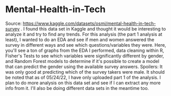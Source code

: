 # Mental-Health-in-Tech
Source: https://www.kaggle.com/datasets/osmi/mental-health-in-tech-survey . I found this data set in Kaggle and thought it would be interesting to analyze it and try to find any trends. For this analysis (the part 1 analysis at least), I wanted to do an EDA and see if men and women answered the survey in different ways and see which questions/variables they were.  Here, you'll see a ton of graphs from the EDA I performed, data cleaning within R, Fisher's Tests to see which variables were significantly different by gender, and Random Forest models to determine if it's possible to create a model that can predict the gender using the available survey answers. Spoilers: It was only good at predicting which of the survey takers were male. It should be noted that as of 05/24/22, I have only uploaded part 1 of the analysis. I plan to do more analysis on this data set and see if I can extract any more info from it. I'll also be doing different data sets in the meantime too.
